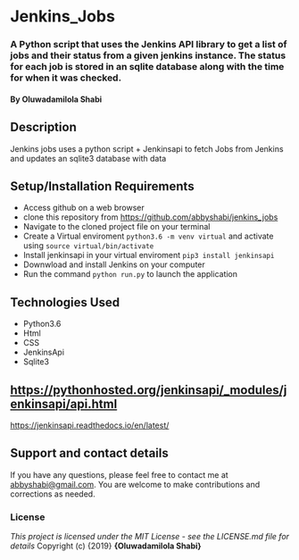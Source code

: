 # Jenkins_Jobs
### A Python script that uses the Jenkins API library to get a list of jobs and their status from a given jenkins instance. The status for each job is stored in an sqlite database along with the time for when it was checked.
#### By **Oluwadamilola Shabi**
## Description
Jenkins jobs uses a python script + Jenkinsapi to fetch Jobs from Jenkins and updates an sqlite3 database with data
## Setup/Installation Requirements
* Access github on a web browser
* clone this repository  from https://github.com/abbyshabi/jenkins_jobs
* Navigate to the cloned project file on your terminal
* Create a Virtual enviroment `python3.6 -m venv virtual` and activate using `source virtual/bin/activate`
* Install jenkinsapi in your virtual enviroment `pip3 install jenkinsapi`
* Downwload and install Jenkins on your computer
* Run the command `python run.py` to launch the application



## Technologies Used
* Python3.6
* Html
* CSS
* JenkinsApi
* Sqlite3

## 	https://pythonhosted.org/jenkinsapi/_modules/jenkinsapi/api.html
https://jenkinsapi.readthedocs.io/en/latest/

## Support and contact details
If you have any questions, please feel free to contact me at abbyshabi@gmail.com. You are welcome to make contributions and corrections as needed.
### License
*This project is licensed under the MIT License - see the LICENSE.md file for details*
Copyright (c) {2019} **{Oluwadamilola Shabi}**
